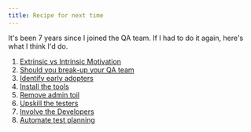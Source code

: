 ```yaml
---
title: Recipe for next time
---
```


It's been 7 years since I joined the QA team. If I had to do it again, here's what I think I'd do.

1. [Extrinsic vs Intrinsic Motivation][1]
2. [Should you break-up your QA team][2]
4. [Identify early adopters][3]
2. [Install the tools][4]
3. [Remove admin toil][5]
6. [Upskill the testers][6]
7. [Involve the Developers][7]
8. [Automate test planning][8]

[1]: motivation
[2]: team
[3]: early-adopters
[4]: install-tools
[5]: remove-admin-toil
[6]: upskilling-testers
[7]: involving-developers
[8]: planning-automation
